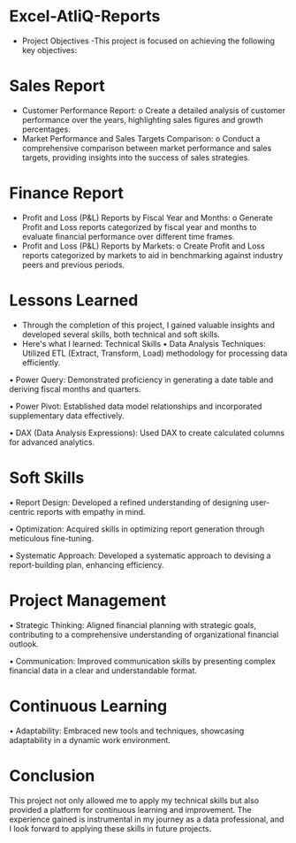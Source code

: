 # Excel-AtliQ-Reports
- Project Objectives
-This project is focused on achieving the following key objectives:

# Sales Report
- Customer Performance Report: o Create a detailed analysis of customer performance over the years, highlighting sales figures and growth percentages.
- Market Performance and Sales Targets Comparison: o Conduct a comprehensive comparison between market performance and sales targets, providing insights into the success of sales strategies.

# Finance Report
- Profit and Loss (P&L) Reports by Fiscal Year and Months: o Generate Profit and Loss reports categorized by fiscal year and months to evaluate financial performance over different time frames.
- Profit and Loss (P&L) Reports by Markets: o Create Profit and Loss reports categorized by markets to aid in benchmarking against industry peers and previous periods.

# Lessons Learned
- Through the completion of this project, I gained valuable insights and developed several skills, both technical and soft skills.
- Here's what I learned: Technical Skills
• Data Analysis Techniques: Utilized ETL (Extract, Transform, Load) methodology for processing data efficiently.

• Power Query: Demonstrated proficiency in generating a date table and deriving fiscal months and quarters.

• Power Pivot: Established data model relationships and incorporated supplementary data effectively.

• DAX (Data Analysis Expressions): Used DAX to create calculated columns for advanced analytics.

# Soft Skills
• Report Design: Developed a refined understanding of designing user-centric reports with empathy in mind.

• Optimization: Acquired skills in optimizing report generation through meticulous fine-tuning.

• Systematic Approach: Developed a systematic approach to devising a report-building plan, enhancing efficiency.

# Project Management
• Strategic Thinking: Aligned financial planning with strategic goals, contributing to a comprehensive understanding of organizational financial outlook.

• Communication: Improved communication skills by presenting complex financial data in a clear and understandable format.

# Continuous Learning
• Adaptability: Embraced new tools and techniques, showcasing adaptability in a dynamic work environment.

# Conclusion
This project not only allowed me to apply my technical skills but also provided a platform for continuous learning and improvement. The experience gained is instrumental in my journey as a data professional, and I look forward to applying these skills in future projects.
